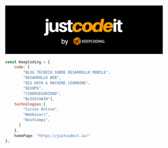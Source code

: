 
![This is me](https://github.com/JustCodeItDeveloper/JustCodeItDeveloper/blob/main/logo.jpeg)


```javascript
const KeepCoding = {
    code: [
        "BLOG TÉCNICO SOBRE DESARROLLO MOBILE",
        "DESARROLLO WEB",
        "BIG DATA & MACHINE LEARNING", 
        "DEVOPS", 
        "CIBERSEGURIDAD",
        "BLOCKCHAIN"],
    technologies:[
        "Cursos Online",
        "Webbinars",
        "BootCamps",
      ]
    },
    homePage: "https://justcodeit.io/" 
};
```
